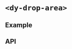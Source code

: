 # `<dy-drop-area>`

## Example

<gbp-example
  name="dy-drop-area"
  props='{"style": "width: 100%; height: 200px;"}'
  html='Drop File To Here'
  src="https://jspm.dev/duoyun-ui/elements/drop-area"></gbp-example>

## API

<gbp-api src="/src/elements/drop-area.ts"></gbp-api>
